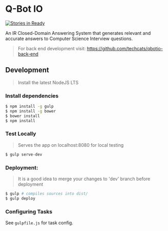 # Q-Bot IO

[![Stories in Ready](https://badge.waffle.io/techcats/qbotio.github.io.png?label=ready&title=Ready)](https://waffle.io/techcats/qbotio.github.io)

An IR Closed-Domain Answering System that generates relevant and accurate answers to Computer Science Interview questions.

> For back end development visit: https://github.com/techcats/qbotio-back-end

## Development

> Install the latest NodeJS LTS

### Install dependencies

```bash
$ npm install -g gulp
$ npm install -g bower
$ bower install
$ npm install
```

### Test Locally

> Serves the app on localhost:8080 for local testing

```bash
$ gulp serve-dev
```

### Deployment:

> It is a good idea to merge your changes to 'dev' branch before deployment

```bash
$ gulp # compiles sources into dist/
$ gulp deploy
```

### Configuring Tasks

See `gulpfile.js` for task config.
